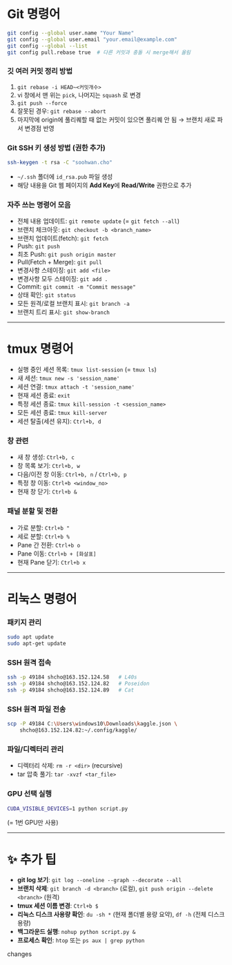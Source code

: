 # Git 명령어

```bash
git config --global user.name "Your Name"
git config --global user.email "your.email@example.com"
git config --global --list
git config pull.rebase true  # 다른 커밋과 충돌 시 merge해서 올림
```

### 깃 여러 커밋 정리 방법
1. `git rebase -i HEAD~<커밋개수>`
2. vi 창에서 맨 위는 `pick`, 나머지는 `squash` 로 변경
3. `git push --force`
4. 잘못된 경우: `git rebase --abort`
5. 마지막에 origin에 풀리퀘할 때 없는 커밋이 있으면 풀리퀘 안 됨 → 브랜치 새로 파서 변경점 반영

### Git SSH 키 생성 방법 (권한 추가)
```bash
ssh-keygen -t rsa -C "soohwan.cho"
```
- `~/.ssh` 폴더에 `id_rsa.pub` 파일 생성
- 해당 내용을 Git 웹 페이지의 **Add Key**에 **Read/Write** 권한으로 추가

### 자주 쓰는 명령어 모음
- 전체 내용 업데이트: `git remote update` (= `git fetch --all`)
- 브랜치 체크아웃: `git checkout -b <branch_name>`
- 브랜치 업데이트(fetch): `git fetch`
- Push: `git push`
- 최초 Push: `git push origin master`
- Pull(Fetch + Merge): `git pull`
- 변경사항 스테이징: `git add <file>`
- 변경사항 모두 스테이징: `git add .`
- Commit: `git commit -m "Commit message"`
- 상태 확인: `git status`
- 모든 원격/로컬 브랜치 표시: `git branch -a`
- 브랜치 트리 표시: `git show-branch`

---

# tmux 명령어

- 실행 중인 세션 목록: `tmux list-session` (= `tmux ls`)
- 새 세션: `tmux new -s 'session_name'`
- 세션 연결: `tmux attach -t 'session_name'`
- 현재 세션 종료: `exit`
- 특정 세션 종료: `tmux kill-session -t <session_name>`
- 모든 세션 종료: `tmux kill-server`
- 세션 탈출(세션 유지): `Ctrl+b, d`

### 창 관련
- 새 창 생성: `Ctrl+b, c`
- 창 목록 보기: `Ctrl+b, w`
- 다음/이전 창 이동: `Ctrl+b, n` / `Ctrl+b, p`
- 특정 창 이동: `Ctrl+b <window_no>`
- 현재 창 닫기: `Ctrl+b &`

### 패널 분할 및 전환
- 가로 분할: `Ctrl+b "`
- 세로 분할: `Ctrl+b %`
- Pane 간 전환: `Ctrl+b o`
- Pane 이동: `Ctrl+b + [화살표]`
- 현재 Pane 닫기: `Ctrl+b x`

---

# 리눅스 명령어

### 패키지 관리
```bash
sudo apt update
sudo apt-get update
```

### SSH 원격 접속
```bash
ssh -p 49184 shcho@163.152.124.58   # L40s
ssh -p 49184 shcho@163.152.124.82   # Poseidon
ssh -p 49184 shcho@163.152.124.89   # Cat
```

### SSH 원격 파일 전송
```bash
scp -P 49184 C:\Users\windows10\Downloads\kaggle.json \
    shcho@163.152.124.82:~/.config/kaggle/
```

### 파일/디렉터리 관리
- 디렉터리 삭제: `rm -r <dir>` (recursive)
- tar 압축 풀기: `tar -xvzf <tar_file>`

### GPU 선택 실행
```bash
CUDA_VISIBLE_DEVICES=1 python script.py
```
(= 1번 GPU만 사용)

---

# ✨ 추가 팁
- **git log 보기**: `git log --oneline --graph --decorate --all`
- **브랜치 삭제**: `git branch -d <branch>` (로컬), `git push origin --delete <branch>` (원격)
- **tmux 세션 이름 변경**: `Ctrl+b $`
- **리눅스 디스크 사용량 확인**: `du -sh *` (현재 폴더별 용량 요약), `df -h` (전체 디스크 용량)
- **백그라운드 실행**: `nohup python script.py &`
- **프로세스 확인**: `htop` 또는 `ps aux | grep python`

changes
